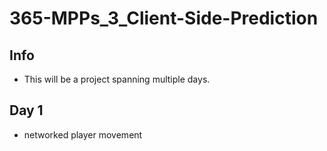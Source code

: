 # 365-MPPs_3_Client-Side-Prediction

## Info
- This will be a project spanning multiple days.

## Day 1
- networked player movement
